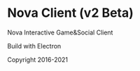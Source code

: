 ﻿# Nova Client (v2 Beta)

Nova Interactive Game&Social Client

Build with Electron

Copyright 2016-2021
